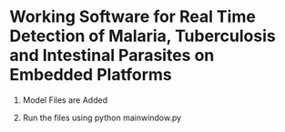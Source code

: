 # Working Software for Real Time Detection of Malaria, Tuberculosis and Intestinal Parasites on Embedded Platforms 

1. Model Files are Added

2. Run the files using python mainwindow.py
